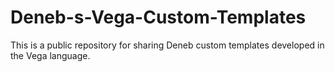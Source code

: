# Deneb-s-Vega-Custom-Templates
This is a public repository for sharing Deneb custom templates developed in the Vega language.







